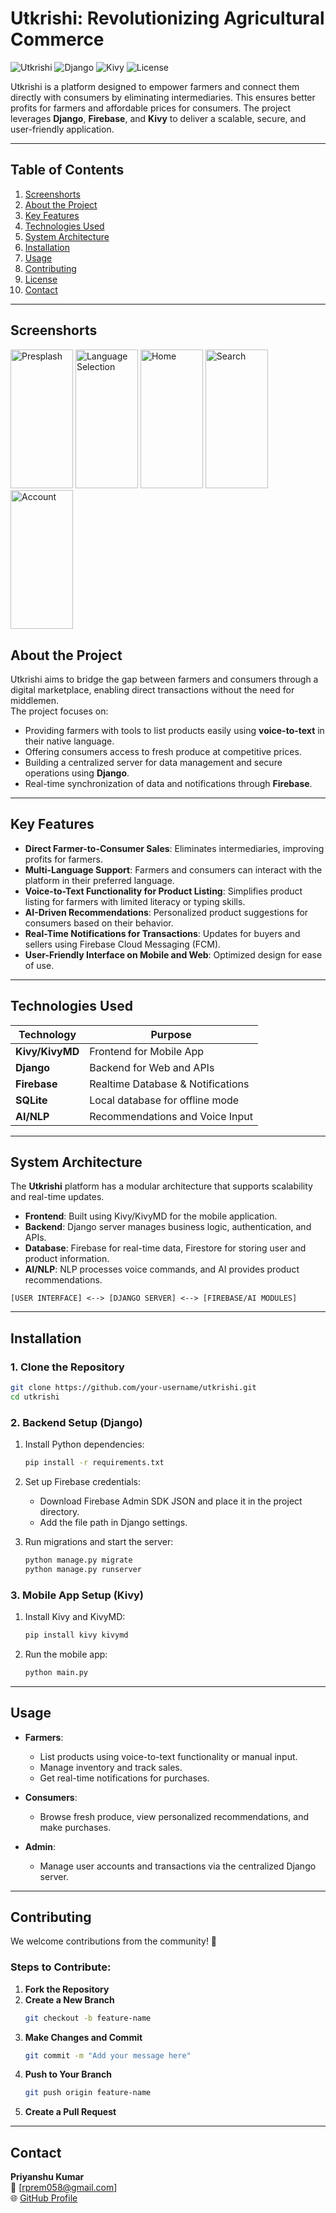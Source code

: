 # **Utkrishi: Revolutionizing Agricultural Commerce**  
![Utkrishi](https://img.shields.io/badge/version-0.1-blue) ![Django](https://img.shields.io/badge/server-Django-green) ![Kivy](https://img.shields.io/badge/frontend-Kivy-orange) ![License](https://img.shields.io/badge/license-MIT-purple)

Utkrishi is a platform designed to empower farmers and connect them directly with consumers by eliminating intermediaries. This ensures better profits for farmers and affordable prices for consumers. The project leverages **Django**, **Firebase**, and **Kivy** to deliver a scalable, secure, and user-friendly application.

---

## **Table of Contents**
1. [Screenshorts](#screenshorts)  
2. [About the Project](#about-the-project)  
3. [Key Features](#key-features)  
4. [Technologies Used](#technologies-used)  
5. [System Architecture](#system-architecture)  
6. [Installation](#installation)  
7. [Usage](#usage)  
8. [Contributing](#contributing)  
9. [License](#license)  
10. [Contact](#contact)

---

## **Screenshorts**
<img src="https://github.com/user-attachments/assets/d723ffd0-b421-4b75-922c-9b099e546bee" alt="Presplash" width="100" height="222.29">
<img src="https://github.com/user-attachments/assets/356e1a62-d08f-4399-a9e3-8858ff01182d" alt="Language Selection" width="100" height="222.29">
<img src="https://github.com/user-attachments/assets/1e36498b-be33-4ba3-87c9-1613f070dcfc" alt="Home" width="100" height="222.29">
<img src="https://github.com/user-attachments/assets/b83c469e-0b8b-46a5-878e-b6e737126078" alt="Search" width="100" height="222.29">
<img src="https://github.com/user-attachments/assets/3e605e30-abeb-46bf-8fb6-9c62a46a7e78" alt="Account" width="100" height="222.29">

## **About the Project**

Utkrishi aims to bridge the gap between farmers and consumers through a digital marketplace, enabling direct transactions without the need for middlemen.  
The project focuses on:
- Providing farmers with tools to list products easily using **voice-to-text** in their native language.
- Offering consumers access to fresh produce at competitive prices.
- Building a centralized server for data management and secure operations using **Django**.
- Real-time synchronization of data and notifications through **Firebase**.

---

## **Key Features**
- **Direct Farmer-to-Consumer Sales**: Eliminates intermediaries, improving profits for farmers.  
- **Multi-Language Support**: Farmers and consumers can interact with the platform in their preferred language.  
- **Voice-to-Text Functionality for Product Listing**: Simplifies product listing for farmers with limited literacy or typing skills.  
- **AI-Driven Recommendations**: Personalized product suggestions for consumers based on their behavior.  
- **Real-Time Notifications for Transactions**: Updates for buyers and sellers using Firebase Cloud Messaging (FCM).  
- **User-Friendly Interface on Mobile and Web**: Optimized design for ease of use.

---

## **Technologies Used**
| **Technology**      | **Purpose**                       |
|----------------------|-----------------------------------|
| **Kivy/KivyMD**      | Frontend for Mobile App           |
| **Django**           | Backend for Web and APIs         |
| **Firebase**         | Realtime Database & Notifications|
| **SQLite**           | Local database for offline mode  |
| **AI/NLP**           | Recommendations and Voice Input  |

---

## **System Architecture**
The **Utkrishi** platform has a modular architecture that supports scalability and real-time updates.  

- **Frontend**: Built using Kivy/KivyMD for the mobile application.  
- **Backend**: Django server manages business logic, authentication, and APIs.  
- **Database**: Firebase for real-time data, Firestore for storing user and product information.  
- **AI/NLP**: NLP processes voice commands, and AI provides product recommendations.

```
[USER INTERFACE] <--> [DJANGO SERVER] <--> [FIREBASE/AI MODULES]
```


---

## **Installation**

### **1. Clone the Repository**
```bash
git clone https://github.com/your-username/utkrishi.git
cd utkrishi
```

### **2. Backend Setup (Django)**
1. Install Python dependencies:
   ```bash
   pip install -r requirements.txt
   ```
2. Set up Firebase credentials:
   - Download Firebase Admin SDK JSON and place it in the project directory.
   - Add the file path in Django settings.

3. Run migrations and start the server:
   ```bash
   python manage.py migrate
   python manage.py runserver
   ```

### **3. Mobile App Setup (Kivy)**
1. Install Kivy and KivyMD:
   ```bash
   pip install kivy kivymd
   ```
2. Run the mobile app:
   ```bash
   python main.py
   ```

---

## **Usage**

- **Farmers**:  
  - List products using voice-to-text functionality or manual input.  
  - Manage inventory and track sales.  
  - Get real-time notifications for purchases.  

- **Consumers**:  
  - Browse fresh produce, view personalized recommendations, and make purchases.  

- **Admin**:  
  - Manage user accounts and transactions via the centralized Django server.  

---

## **Contributing**
We welcome contributions from the community! 🚀  

### **Steps to Contribute:**
1. **Fork the Repository**  
2. **Create a New Branch**  
   ```bash
   git checkout -b feature-name
   ```
3. **Make Changes and Commit**  
   ```bash
   git commit -m "Add your message here"
   ```
4. **Push to Your Branch**  
   ```bash
   git push origin feature-name
   ```
5. **Create a Pull Request**

---

## **Contact**

**Priyanshu Kumar**   
📧 [rprem058@gmail.com]  
🌐 [GitHub Profile](https://github.com/Priyanshu-Kumar1)
